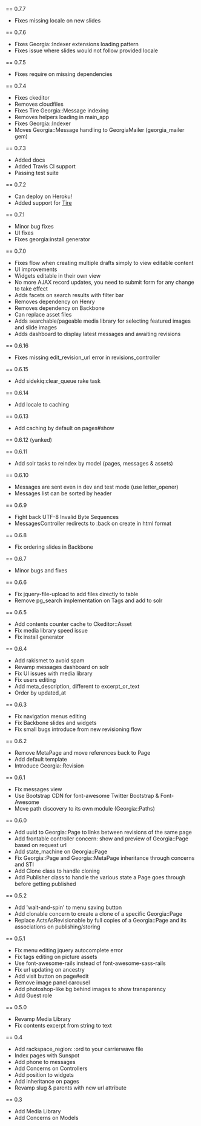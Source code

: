 == 0.7.7

- Fixes missing locale on new slides

== 0.7.6

- Fixes Georgia::Indexer extensions loading pattern
- Fixes issue where slides would not follow provided locale

== 0.7.5

- Fixes require on missing dependencies

== 0.7.4

- Fixes ckeditor
- Removes cloudfiles
- Fixes Tire Georgia::Message indexing
- Removes helpers loading in main_app
- Fixes Georgia::Indexer
- Moves Georgia::Message handling to GeorgiaMailer (georgia_mailer gem)

== 0.7.3

- Added docs
- Added Travis CI support
- Passing test suite

== 0.7.2

- Can deploy on Heroku!
- Added support for [Tire](https://github.com/karmi/retire)

== 0.7.1

- Minor bug fixes
- UI fixes
- Fixes georgia:install generator

== 0.7.0

- Fixes flow when creating multiple drafts simply to view editable content
- UI improvements
- Widgets editable in their own view
- No more AJAX record updates, you need to submit form for any change to take effect
- Adds facets on search results with filter bar
- Removes dependency on Henry
- Removes dependency on Backbone
- Can replace asset files
- Adds searchable/pageable media library for selecting featured images and slide images
- Adds dashboard to display latest messages and awaiting revisions

== 0.6.16

- Fixes missing edit_revision_url error in revisions_controller

== 0.6.15

- Add sidekiq:clear_queue rake task

== 0.6.14

- Add locale to caching

== 0.6.13

- Add caching by default on pages#show

== 0.6.12 (yanked)

== 0.6.11

- Add solr tasks to reindex by model (pages, messages & assets)

== 0.6.10

- Messages are sent even in dev and test mode (use letter_opener)
- Messages list can be sorted by header

== 0.6.9

- Fight back UTF-8 Invalid Byte Sequences
- MessagesController redirects to :back on create in html format

== 0.6.8

- Fix ordering slides in Backbone

== 0.6.7

- Minor bugs and fixes

== 0.6.6

- Fix jquery-file-upload to add files directly to table
- Remove pg_search implementation on Tags and add to solr

== 0.6.5

- Add contents counter cache to Ckeditor::Asset
- Fix media library speed issue
- Fix install generator

== 0.6.4

- Add rakismet to avoid spam
- Revamp messages dashboard on solr
- Fix UI issues with media library
- Fix users editing
- Add meta_description, different to excerpt_or_text
- Order by updated_at

== 0.6.3

- Fix navigation menus editing
- Fix Backbone slides and widgets
- Fix small bugs introduce from new revisioning flow

== 0.6.2

- Remove MetaPage and move references back to Page
- Add default template
- Introduce Georgia::Revision

== 0.6.1

- Fix messages view
- Use Bootstrap CDN for font-awesome Twitter Bootstrap & Font-Awesome
- Move path discovery to its own module (Georgia::Paths)

== 0.6.0

- Add uuid to Georgia::Page to links between revisions of the same page
- Add frontable controller concern: show and preview of Georgia::Page based on request url
- Add state_machine on Georgia::Page
- Fix Georgia::Page and Georgia::MetaPage inheritance through concerns and STI
- Add Clone class to handle cloning
- Add Publisher class to handle the various state a Page goes through before getting published

== 0.5.2

- Add 'wait-and-spin' to menu saving button
- Add clonable concern to create a clone of a specific Georgia::Page
- Replace ActsAsRevisionable by full copies of a Georgia::Page and its associations on publishing/storing

== 0.5.1

- Fix menu editing jquery autocomplete error
- Fix tags editing on picture assets
- Use font-awesome-rails instead of font-awesome-sass-rails
- Fix url updating on ancestry
- Add visit button on page#edit
- Remove image panel carousel
- Add photoshop-like bg behind images to show transparency
- Add Guest role

== 0.5.0

- Revamp Media Library
- Fix contents excerpt from string to text

== 0.4

- Add rackspace_region: :ord to your carrierwave file
- Index pages with Sunspot
- Add phone to messages
- Add Concerns on Controllers
- Add position to widgets
- Add inheritance on pages
- Revamp slug & parents with new url attribute

== 0.3

- Add Media Library
- Add Concerns on Models